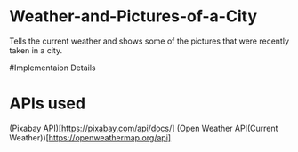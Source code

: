 # Weather-and-Pictures-of-a-City
Tells the current weather and shows some of the pictures that were recently taken in a city.

#Implementaion Details

# APIs used

(Pixabay API)[https://pixabay.com/api/docs/]
(Open Weather API(Current Weather))[https://openweathermap.org/api]